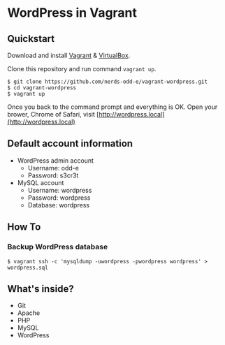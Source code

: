 # WordPress in Vagrant

## Quickstart

Download and install [Vagrant](https://www.vagrantup.com/) & [VirtualBox](https://www.virtualbox.org/).

Clone this repository and run command `vagrant up`.

``` console
$ git clone https://github.com/nerds-odd-e/vagrant-wordpress.git
$ cd vagrant-wordpress
$ vagrant up
```

Once you back to the command prompt and everything is OK. Open your brower, Chrome of Safari, visit [http://wordpress.local](http://wordpress.local)

## Default account information

 * WordPress admin account
   - Username: odd-e
   - Password: s3cr3t
 * MySQL account
   - Username: wordpress
   - Password: wordpress
   - Database: wordpress

## How To

### Backup WordPress database

``` console
$ vagrant ssh -c 'mysqldump -uwordpress -pwordpress wordpress' > wordpress.sql
```

## What's inside?

 * Git
 * Apache
 * PHP
 * MySQL
 * WordPress

